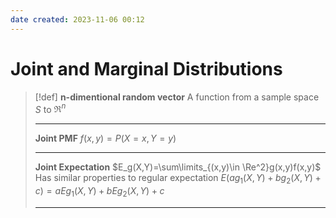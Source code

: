 ```yaml
---
date created: 2023-11-06 00:12
---
```


# Joint and Marginal Distributions

> [!def]
> **n-dimentional random vector**
> A function from a sample space $S$ to $\Re^n$
> 
> ---
> **Joint PMF**
> $f(x,y)=P(X=x,Y=y)$
> 
> ---
> **Joint Expectation**
> $E_g(X,Y)=\sum\limits_{(x,y)\in \Re^2}g(x,y)f(x,y)$
> Has similar properties to regular expectation
> $E(ag_1(X,Y)+bg_2(X,Y)+c)=aEg_1(X,Y)+bEg_2(X,Y)+c$
> 
> ---
> 

